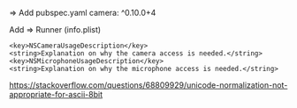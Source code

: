 => Add pubspec.yaml
    camera: ^0.10.0+4


Add => Runner (info.plist)

    <key>NSCameraUsageDescription</key>
    <string>Explanation on why the camera access is needed.</string>
    <key>NSMicrophoneUsageDescription</key>
    <string>Explanation on why the microphone access is needed.</string>


https://stackoverflow.com/questions/68809929/unicode-normalization-not-appropriate-for-ascii-8bit

